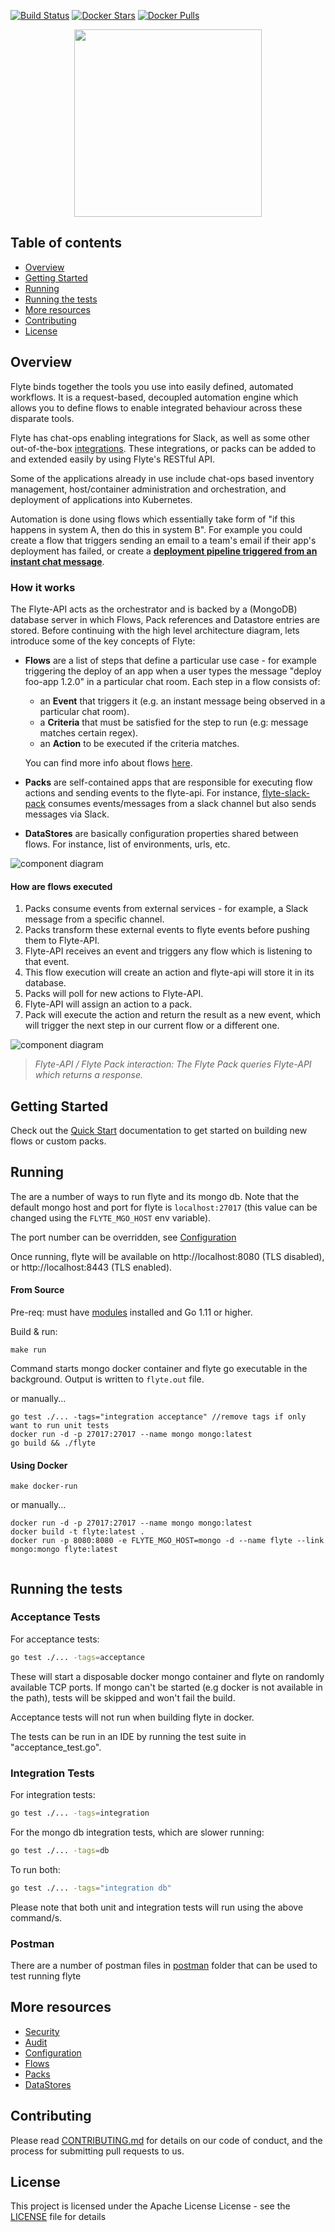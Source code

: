 [![Build Status](https://travis-ci.org/HotelsDotCom/flyte.svg?branch=master)](https://travis-ci.org/HotelsDotCom/flyte)
[![Docker Stars](https://img.shields.io/docker/stars/hotelsdotcom/flyte.svg)](https://hub.docker.com/r/hotelsdotcom/flyte/)
[![Docker Pulls](https://img.shields.io/docker/pulls/hotelsdotcom/flyte.svg)](https://hub.docker.com/r/hotelsdotcom/flyte/)

<p align="center">
  <img align="center" src="https://github.com/HotelsDotCom/flyte/blob/master/docs/images/flyte_logo_compact.png" width="300">
</p>

## Table of contents
* [Overview](#overview)
* [Getting Started](#getting-started)
* [Running](#running)
* [Running the tests](#running-the-tests)
* [More resources](#more-resources)
* [Contributing](#contributing)
* [License](#license)

## Overview

Flyte binds together the tools you use into easily defined, automated workflows. It is a request-based, decoupled automation engine which allows you to define flows to enable integrated behaviour across these disparate tools.

Flyte has chat-ops enabling integrations for Slack, as well as some other out-of-the-box [integrations](https://github.com/HotelsDotCom?utf8=%E2%9C%93&q=flyte+pack&type=&language=). These integrations, or packs can be added to and extended easily by using Flyte's RESTful API.

Some of the applications already in use include chat-ops based inventory management, host/container administration and orchestration, and deployment of applications into Kubernetes.

Automation is done using flows which essentially take form of "if this happens in system A, then do this in system B". For example you could create a flow that triggers sending an email to a team's email if their app's deployment has failed, or create a **[deployment pipeline triggered from an instant chat message](docs/images/flow.gif)**.

### How it works

The Flyte-API acts as the orchestrator and is backed by a (MongoDB) database server in which Flows, Pack references and Datastore entries are stored. Before continuing with the high level architecture diagram, lets introduce some of the key concepts of Flyte:

- **Flows** are a list of steps that define a particular use case - for example triggering the deploy of an app when a user types the message "deploy foo-app 1.2.0" in a particular chat room. Each step in a flow consists of:
    - an **Event** that triggers it (e.g. an instant message being observed in a particular chat room).
    - a **Criteria** that must be satisfied for the step to run (e.g: message matches certain regex).
    - an **Action** to be executed if the criteria matches.

    You can find more info about flows [here](docs/quickstart.md).
    
- **Packs** are self-contained apps that are responsible for executing flow actions and sending events to the flyte-api. For instance, [flyte-slack-pack](https://github.com/HotelsDotCom/flyte-slack) consumes events/messages from a slack channel but also sends messages via Slack. 
- **DataStores** are basically configuration properties shared between flows. For instance, list of environments, urls, etc.

![component diagram](docs/images/component_diag.png)

#### How are flows executed
 
1. Packs consume events from external services - for example, a Slack message from a specific channel.
1. Packs transform these external events to flyte events before pushing them to Flyte-API.
1. Flyte-API receives an event and triggers any flow which is listening to that event.
1. This flow execution will create an action and flyte-api will store it in its database.
1. Packs will poll for new actions to Flyte-API.
1. Flyte-API will assign an action to a pack.
1. Pack will execute the action and return the result as a new event, which will trigger the next step in our current flow or a different one.


![component diagram](docs/images/api_to_pack.png)  

>_Flyte-API / Flyte Pack interaction: The Flyte Pack queries Flyte-API which returns a response._ 

## Getting Started
   
Check out the [Quick Start](docs/quickstart.md) documentation to get started on building new flows or custom packs.

## Running

The are a number of ways to run flyte and its mongo db.
Note that the default mongo host and port for flyte is `localhost:27017` (this value can be changed using the
`FLYTE_MGO_HOST` env variable).

The port number can be overridden, see [Configuration](docs/configuration.md#port-configuration)

Once running, flyte will be available on http://localhost:8080 (TLS disabled), or http://localhost:8443 (TLS enabled).
  


#### From Source

Pre-req: must have [modules](https://github.com/golang/go/wiki/Modules) installed and Go 1.11 or higher.

Build & run:

```
make run
```

Command starts mongo docker container and flyte go executable in the background. Output is written to `flyte.out` file.

or manually...

```
go test ./... -tags="integration acceptance" //remove tags if only want to run unit tests
docker run -d -p 27017:27017 --name mongo mongo:latest
go build && ./flyte
```

#### Using Docker

```
make docker-run
```

or manually...


```
docker run -d -p 27017:27017 --name mongo mongo:latest
docker build -t flyte:latest .
docker run -p 8080:8080 -e FLYTE_MGO_HOST=mongo -d --name flyte --link mongo:mongo flyte:latest
 
```

## Running the tests

### Acceptance Tests

For acceptance tests:

```bash
go test ./... -tags=acceptance
```

These will start a disposable docker mongo container and flyte on randomly available TCP ports. If mongo can't be started (e.g docker is not available in the path),
tests will be skipped and won't fail the build.

Acceptance tests will not run when building flyte in docker.

The tests can be run in an IDE by running the test suite in "acceptance_test.go".

### Integration Tests

For integration tests:

```bash
go test ./... -tags=integration
```

For the mongo db integration tests, which are slower running:

```bash
go test ./... -tags=db
```

To run both:

```bash
go test ./... -tags="integration db"
```

Please note that both unit and integration tests will run using the above command/s.

### Postman

There are a number of postman files in [postman](postman) folder that can be used to test running flyte

## More resources
- [Security](docs/security/security.md)
- [Audit](docs/audit.md)
- [Configuration](docs/configuration.md)
- [Flows](docs/flows.md)
- [Packs](docs/packs.md)
- [DataStores](docs/datastores.md)

## Contributing

Please read [CONTRIBUTING.md](docs/contributing/overview.md) for details on our code of conduct, and the process for submitting pull requests to us.

## License
This project is licensed under the Apache License License - see the [LICENSE](LICENSE) file for details

